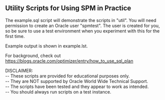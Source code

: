 <h2>Utility Scripts for Using SPM in Practice</h2>

The example.sql script will demonstrate the scripts in "util". You will need permission
to create an Oracle user "spmtest". The user is created for you, so be
sure to use a test environment when you experiment with this for the first time.

Example output is shown in example.lst. 

For background, check out https://blogs.oracle.com/optimizer/entry/how_to_use_sql_plan

DISCLAIMER:
   <br/>-- These scripts are provided for educational purposes only.
   <br/>-- They are NOT supported by Oracle World Wide Technical Support.
   <br/>-- The scripts have been tested and they appear to work as intended.
   <br/>-- You should always run scripts on a test instance.

